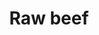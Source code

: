 ---
layout: item
title: Raw beef
item-id: 2132
datatable: true
id: 2132
name: "Raw beef"
monsters:
  - id: 2790
    name: "Cow"
    combat_level: 2
    wiki_url: "https://oldschool.runescape.wiki/w/Cow#Normal"
    drops:
      - quantity: "1"
        noted: false
        rarity: 1
    image: "https://oldschool.runescape.wiki/images/thumb/2/21/Cow_%281%29.png/1200px-Cow_%281%29.png?52ebb"
  - id: 2792
    name: "Cow calf"
    combat_level: 2
    wiki_url: "https://oldschool.runescape.wiki/w/Cow_calf"
    drops:
      - quantity: "1"
        noted: false
        rarity: 1
    image: "https://oldschool.runescape.wiki/images/thumb/7/72/Cow_calf.png/1200px-Cow_calf.png?284fc"
---